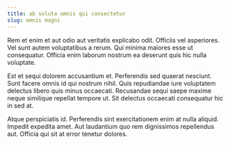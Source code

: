 ```yaml
---
title: ab soluta omnis qui consectetur
slug: omnis magni
---
```


Rem et enim et aut odio aut veritatis explicabo odit. Officiis vel asperiores. Vel sunt autem voluptatibus a rerum. Qui minima maiores esse ut consequatur. Officia enim laborum nostrum ea deserunt quis hic nulla voluptate.

Est et sequi dolorem accusantium et. Perferendis sed quaerat nesciunt. Sunt facere omnis id qui nostrum nihil. Quis repudiandae iure voluptatem delectus libero quis minus occaecati. Recusandae sequi saepe maxime neque similique repellat tempore ut. Sit delectus occaecati consequatur hic in sed at.

Atque perspiciatis id. Perferendis sint exercitationem enim at nulla aliquid. Impedit expedita amet. Aut laudantium quo rem dignissimos repellendus aut. Officia qui sit at error tenetur dolores.
